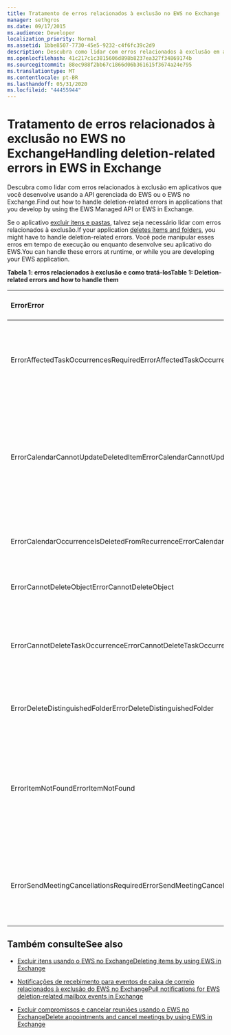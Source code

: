 ```yaml
---
title: Tratamento de erros relacionados à exclusão no EWS no Exchange
manager: sethgros
ms.date: 09/17/2015
ms.audience: Developer
localization_priority: Normal
ms.assetid: 1bbe8507-7730-45e5-9232-c4f6fc39c2d9
description: Descubra como lidar com erros relacionados à exclusão em aplicativos que você desenvolve usando a API gerenciada do EWS ou o EWS no Exchange.
ms.openlocfilehash: 41c217c1c3815606d898b8237ea327f34869174b
ms.sourcegitcommit: 88ec988f2bb67c1866d06b361615f3674a24e795
ms.translationtype: MT
ms.contentlocale: pt-BR
ms.lasthandoff: 05/31/2020
ms.locfileid: "44455944"
---
```

# <a name="handling-deletion-related-errors-in-ews-in-exchange"></a><span data-ttu-id="65a6f-103">Tratamento de erros relacionados à exclusão no EWS no Exchange</span><span class="sxs-lookup"><span data-stu-id="65a6f-103">Handling deletion-related errors in EWS in Exchange</span></span>

<span data-ttu-id="65a6f-104">Descubra como lidar com erros relacionados à exclusão em aplicativos que você desenvolve usando a API gerenciada do EWS ou o EWS no Exchange.</span><span class="sxs-lookup"><span data-stu-id="65a6f-104">Find out how to handle deletion-related errors in applications that you develop by using the EWS Managed API or EWS in Exchange.</span></span>
  
<span data-ttu-id="65a6f-105">Se o aplicativo [excluir itens e pastas](deleting-items-by-using-ews-in-exchange.md), talvez seja necessário lidar com erros relacionados à exclusão.</span><span class="sxs-lookup"><span data-stu-id="65a6f-105">If your application [deletes items and folders](deleting-items-by-using-ews-in-exchange.md), you might have to handle deletion-related errors.</span></span> <span data-ttu-id="65a6f-106">Você pode manipular esses erros em tempo de execução ou enquanto desenvolve seu aplicativo do EWS.</span><span class="sxs-lookup"><span data-stu-id="65a6f-106">You can handle these errors at runtime, or while you are developing your EWS application.</span></span>
  
<span data-ttu-id="65a6f-107">**Tabela 1: erros relacionados à exclusão e como tratá-los**</span><span class="sxs-lookup"><span data-stu-id="65a6f-107">**Table 1: Deletion-related errors and how to handle them**</span></span>

|<span data-ttu-id="65a6f-108">**Error**</span><span class="sxs-lookup"><span data-stu-id="65a6f-108">**Error**</span></span>|<span data-ttu-id="65a6f-109">**Ocorre quando você tenta...**</span><span class="sxs-lookup"><span data-stu-id="65a6f-109">**Occurs when you try to…**</span></span>|<span data-ttu-id="65a6f-110">**Manipulá-lo pelo …**</span><span class="sxs-lookup"><span data-stu-id="65a6f-110">**Handle it by…**</span></span>|
|:-----|:-----|:-----|
|<span data-ttu-id="65a6f-111">ErrorAffectedTaskOccurrencesRequired</span><span class="sxs-lookup"><span data-stu-id="65a6f-111">ErrorAffectedTaskOccurrencesRequired</span></span>  <br/> |<span data-ttu-id="65a6f-112">Exclua uma instância de uma tarefa recorrente, e a propriedade **AffectedTaskOccurrence** não está definida.</span><span class="sxs-lookup"><span data-stu-id="65a6f-112">Delete an instance of a recurring task, and the **AffectedTaskOccurrence** property is not set.</span></span>  <br/> |<span data-ttu-id="65a6f-113">Definir a propriedade **AffectedTaskOccurrence** e repetir a exclusão.</span><span class="sxs-lookup"><span data-stu-id="65a6f-113">Setting the **AffectedTaskOccurrence** property, and retrying the deletion.</span></span>  <br/> |
|<span data-ttu-id="65a6f-114">ErrorCalendarCannotUpdateDeletedItem</span><span class="sxs-lookup"><span data-stu-id="65a6f-114">ErrorCalendarCannotUpdateDeletedItem</span></span>  <br/> |<span data-ttu-id="65a6f-115">Atualize um item de calendário localizado na pasta itens excluídos quando a atualização resultará no envio de um convite de reunião para os participantes.</span><span class="sxs-lookup"><span data-stu-id="65a6f-115">Update a calendar item located in the Deleted Items folder when the update would result in sending a meeting invite to attendees.</span></span>  <br/> |<span data-ttu-id="65a6f-116">Cancelar a atualização ou mover o item de calendário de volta para a pasta de calendário padrão e atualizar o item de calendário.</span><span class="sxs-lookup"><span data-stu-id="65a6f-116">Canceling the update or moving the calendar item back to the default Calendar folder and updating the calendar item.</span></span>  <br/> |
|<span data-ttu-id="65a6f-117">ErrorCalendarOccurrenceIsDeletedFromRecurrence</span><span class="sxs-lookup"><span data-stu-id="65a6f-117">ErrorCalendarOccurrenceIsDeletedFromRecurrence</span></span>  <br/> |<span data-ttu-id="65a6f-118">Fazer referência a uma ocorrência excluída de um compromisso recorrente.</span><span class="sxs-lookup"><span data-stu-id="65a6f-118">Reference a deleted occurrence of a recurring appointment.</span></span>  <br/> |<span data-ttu-id="65a6f-119">Removendo uma referência a uma ocorrência excluída.</span><span class="sxs-lookup"><span data-stu-id="65a6f-119">Removing a reference to a deleted occurrence.</span></span>  <br/> |
|<span data-ttu-id="65a6f-120">ErrorCannotDeleteObject</span><span class="sxs-lookup"><span data-stu-id="65a6f-120">ErrorCannotDeleteObject</span></span>  <br/> |<span data-ttu-id="65a6f-121">Excluir um item que não pode ser excluído.</span><span class="sxs-lookup"><span data-stu-id="65a6f-121">Delete an item that cannot be deleted.</span></span>  <br/> |<span data-ttu-id="65a6f-122">Encerrar tentativas de excluir o item.</span><span class="sxs-lookup"><span data-stu-id="65a6f-122">Quitting attempts to delete the item.</span></span>  <br/> |
|<span data-ttu-id="65a6f-123">ErrorCannotDeleteTaskOccurrence</span><span class="sxs-lookup"><span data-stu-id="65a6f-123">ErrorCannotDeleteTaskOccurrence</span></span>  <br/> |<span data-ttu-id="65a6f-124">Excluir uma ocorrência de uma tarefa recorrente ou excluir a última ocorrência de uma tarefa recorrente.</span><span class="sxs-lookup"><span data-stu-id="65a6f-124">Delete an occurrence of a nonrecurring task or delete the last occurrence of a recurring task.</span></span>  <br/> |<span data-ttu-id="65a6f-125">Excluir uma tarefa recorrente ou encerrar tentativas de excluir a última ocorrência de uma tarefa recorrente.</span><span class="sxs-lookup"><span data-stu-id="65a6f-125">Deleting a nonrecurring task or quitting attempts to delete the last occurrence of a recurring task.</span></span>  <br/> |
|<span data-ttu-id="65a6f-126">ErrorDeleteDistinguishedFolder</span><span class="sxs-lookup"><span data-stu-id="65a6f-126">ErrorDeleteDistinguishedFolder</span></span>  <br/> |<span data-ttu-id="65a6f-127">Exclua uma pasta distinta.</span><span class="sxs-lookup"><span data-stu-id="65a6f-127">Delete a distinguished folder.</span></span>  <br/> |<span data-ttu-id="65a6f-128">Indicando que as pastas padrão não podem ser excluídas.</span><span class="sxs-lookup"><span data-stu-id="65a6f-128">Indicating that default folders cannot be deleted.</span></span>  <br/> |
|<span data-ttu-id="65a6f-129">ErrorItemNotFound</span><span class="sxs-lookup"><span data-stu-id="65a6f-129">ErrorItemNotFound</span></span>  <br/> |<span data-ttu-id="65a6f-130">Acessar um item permanentemente excluído.</span><span class="sxs-lookup"><span data-stu-id="65a6f-130">Access a permanently deleted item.</span></span>  <br/> |<span data-ttu-id="65a6f-131">Remover referências a um item quando ele é excluído da loja.</span><span class="sxs-lookup"><span data-stu-id="65a6f-131">Removing references to an item when it is deleted from the store.</span></span> <span data-ttu-id="65a6f-132">Se um item for recuperado, certifique-se de restabelecer as referências necessárias ao cliente.</span><span class="sxs-lookup"><span data-stu-id="65a6f-132">If an item is recovered, make sure that you reinstate required references to the client.</span></span>  <br/> |
|<span data-ttu-id="65a6f-133">ErrorSendMeetingCancellationsRequired</span><span class="sxs-lookup"><span data-stu-id="65a6f-133">ErrorSendMeetingCancellationsRequired</span></span>  <br/> |<span data-ttu-id="65a6f-134">Excluir um item de calendário sem especificar se o cancelamento de reunião deve ser enviado.</span><span class="sxs-lookup"><span data-stu-id="65a6f-134">Delete a calendar item without specifying whether meeting cancellations should be sent.</span></span>  <br/> |<span data-ttu-id="65a6f-135">Especificar que o cancelamento de reunião deve ou não deve ser enviado.</span><span class="sxs-lookup"><span data-stu-id="65a6f-135">Specifying that meeting cancellations should or should not be sent.</span></span>  <br/> |
   
## <a name="see-also"></a><span data-ttu-id="65a6f-136">Também consulte</span><span class="sxs-lookup"><span data-stu-id="65a6f-136">See also</span></span>


- [<span data-ttu-id="65a6f-137">Excluir itens usando o EWS no Exchange</span><span class="sxs-lookup"><span data-stu-id="65a6f-137">Deleting items by using EWS in Exchange</span></span>](deleting-items-by-using-ews-in-exchange.md)
    
- [<span data-ttu-id="65a6f-138">Notificações de recebimento para eventos de caixa de correio relacionados à exclusão do EWS no Exchange</span><span class="sxs-lookup"><span data-stu-id="65a6f-138">Pull notifications for EWS deletion-related mailbox events in Exchange</span></span>](pull-notifications-for-ews-deletion-related-mailbox-events-in-exchange.md)
    
- [<span data-ttu-id="65a6f-139">Excluir compromissos e cancelar reuniões usando o EWS no Exchange</span><span class="sxs-lookup"><span data-stu-id="65a6f-139">Delete appointments and cancel meetings by using EWS in Exchange</span></span>](how-to-delete-appointments-and-cancel-meetings-by-using-ews-in-exchange.md)
    

